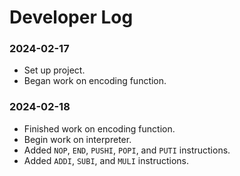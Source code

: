 # Developer Log

### 2024-02-17
- Set up project.
- Began work on encoding function.

### 2024-02-18
- Finished work on encoding function.
- Begin work on interpreter.
- Added `NOP`, `END`, `PUSHI`, `POPI`, and `PUTI` instructions.
- Added `ADDI`, `SUBI`, and `MULI` instructions.